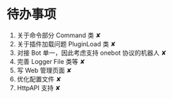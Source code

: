 # 待办事项

1. 关于命令部分 Command 类 ✘
2. 关于插件加载问题 PluginLoad 类 ✘
3. 对接 Bot 单一，因此考虑支持 onebot 协议的机器人 ✘
4. 完善 Logger File 类等 ✘
5. 写 Web 管理页面 ✘
6. 优化配置文件 ✘
7. HttpAPI 支持 ✘
